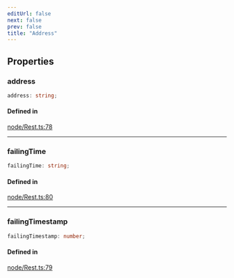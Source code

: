 ```yaml
---
editUrl: false
next: false
prev: false
title: "Address"
---
```


## Properties

<a id="address" name="address"></a>

### address

```ts
address: string;
```

#### Defined in

[node/Rest.ts:78](https://github.com/shipgirlproject/shoukaku/blob/761f40f7c0b54473070fa1c40602d1504a8bf167/src/node/Rest.ts#L78)

***

<a id="failingtime" name="failingtime"></a>

### failingTime

```ts
failingTime: string;
```

#### Defined in

[node/Rest.ts:80](https://github.com/shipgirlproject/shoukaku/blob/761f40f7c0b54473070fa1c40602d1504a8bf167/src/node/Rest.ts#L80)

***

<a id="failingtimestamp" name="failingtimestamp"></a>

### failingTimestamp

```ts
failingTimestamp: number;
```

#### Defined in

[node/Rest.ts:79](https://github.com/shipgirlproject/shoukaku/blob/761f40f7c0b54473070fa1c40602d1504a8bf167/src/node/Rest.ts#L79)

